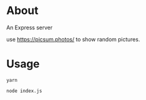 # About

An Express server

use https://picsum.photos/ to show random pictures.

# Usage

```
yarn

node index.js
```